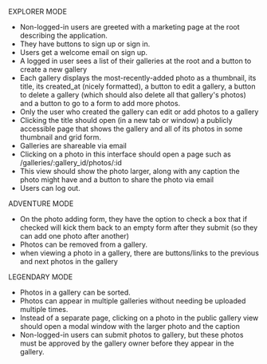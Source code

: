 EXPLORER MODE
- Non-logged-in users are greeted with a marketing page at the root describing the application.
- They have buttons to sign up or sign in.
- Users get a welcome email on sign up.
- A logged in user sees a list of their galleries at the root and a button to create a new gallery
- Each gallery displays the most-recently-added photo as a thumbnail, its title, its created_at (nicely formatted), a button to edit a gallery, a button to delete a gallery (which should also delete all that gallery's photos) and a button to go to a form to add more photos.
- Only the user who created the gallery can edit or add photos to a gallery
- Clicking the title should open (in a new tab or window) a publicly accessible page that shows the gallery and all of its photos in some thumbnail and grid form.
- Galleries are shareable via email
- Clicking on a photo in this interface should open a page such as /galleries/:gallery_id/photos/:id
- This view should show the photo larger, along with any caption the photo might have and a button to share the photo via email
- Users can log out.

ADVENTURE MODE
- On the photo adding form, they have the option to check a box that if checked will kick them back to an empty form after they submit (so they can add one photo after another)
- Photos can be removed from a gallery.
- when viewing a photo in a gallery, there are buttons/links to the previous and next photos in the gallery

LEGENDARY MODE
- Photos in a gallery can be sorted.
- Photos can appear in multiple galleries without needing be uploaded multiple times.
- Instead of a separate page, clicking on a photo in the public gallery view should open a modal window with the larger photo and the caption
- Non-logged-in users can submit photos to gallery, but these photos must be approved by the gallery owner before they appear in the gallery.
